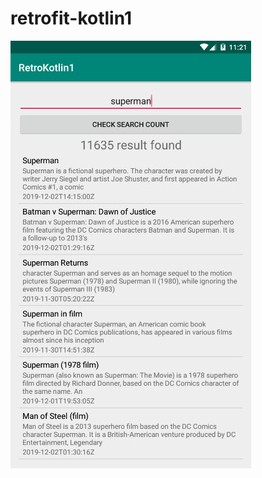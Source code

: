 # retrofit-kotlin1
![hasil](https://github.com/leon9reat/retrofit-kotlin1/blob/master/2019-12-03_11-21-39.jpg)

